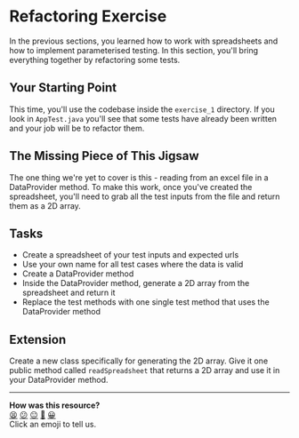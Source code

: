 # Refactoring Exercise

In the previous sections, you learned how to work with spreadsheets and how to
implement parameterised testing. In this section, you'll bring everything
together by refactoring some tests.

## Your Starting Point

This time, you'll use the codebase inside the `exercise_1` directory. If you
look in `AppTest.java` you'll see that some tests have already been written and
your job will be to refactor them.

## The Missing Piece of This Jigsaw

The one thing we're yet to cover is this - reading from an excel file in a
DataProvider method. To make this work, once you've created the spreadsheet,
you'll need to grab all the test inputs from the file and return them as a 2D
array.

## Tasks

- Create a spreadsheet of your test inputs and expected urls
- Use your own name for all test cases where the data is valid
- Create a DataProvider method
- Inside the DataProvider method, generate a 2D array from the spreadsheet and
  return it
- Replace the test methods with one single test method that uses the
  DataProvider method

## Extension

Create a new class specifically for generating the 2D array. Give it one public
method called `readSpreadsheet` that returns a 2D array and use it in your
DataProvider method.

<!-- BEGIN GENERATED SECTION DO NOT EDIT -->

---

**How was this resource?**  
[😫](https://airtable.com/shrUJ3t7KLMqVRFKR?prefill_Repository=makersacademy%2Fextending-testing&prefill_File=phase8%2F04_refactoring_exercise.md&prefill_Sentiment=😫) [😕](https://airtable.com/shrUJ3t7KLMqVRFKR?prefill_Repository=makersacademy%2Fextending-testing&prefill_File=phase8%2F04_refactoring_exercise.md&prefill_Sentiment=😕) [😐](https://airtable.com/shrUJ3t7KLMqVRFKR?prefill_Repository=makersacademy%2Fextending-testing&prefill_File=phase8%2F04_refactoring_exercise.md&prefill_Sentiment=😐) [🙂](https://airtable.com/shrUJ3t7KLMqVRFKR?prefill_Repository=makersacademy%2Fextending-testing&prefill_File=phase8%2F04_refactoring_exercise.md&prefill_Sentiment=🙂) [😀](https://airtable.com/shrUJ3t7KLMqVRFKR?prefill_Repository=makersacademy%2Fextending-testing&prefill_File=phase8%2F04_refactoring_exercise.md&prefill_Sentiment=😀)  
Click an emoji to tell us.

<!-- END GENERATED SECTION DO NOT EDIT -->
